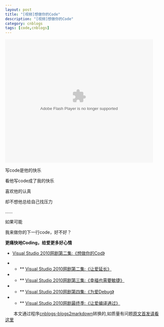 ```yaml
---
layout: post
title: "[视频]想做你的Code"
description: "[视频]想做你的Code"
category: cnblogs
tags: [code,cnblogs]
---
```

<object data="http://player.ku6.com/refer/G2sSaYkUs3M-y81h/v.swf" width="480" height="400" type="application/x-shockwave-flash">
<param name="align" value="middle"         />
<param name="src" value="http://player.ku6.com/refer/G2sSaYkUs3M-y81h/v.swf"         />
<param name="allowfullscreen" value="true"         />
<param name="quality" value="high"         /></object>

写code是他的快乐

看他写code成了我的快乐

喜欢他的认真

却不想他总给自己找压力

......

如果可能

我来做你的下一行code，好不好？

**更痛快地Coding，给爱更多好心情**

   <div style="width:500px;">

*   [Visual
                Studio 2010网剧第二集:《想做你的Cod》](http://www.cnblogs.com/whitewolf/archive/2010/04/27/1721874.html)

* * **   [Visual
                Studio 2010网剧第二集:《让爱延长》 ](http://www.cnblogs.com/whitewolf/archive/2010/04/27/1721900.html)

* * **   [Visual
                Studio 2010网剧第三集:《幸福也需要敏捷》](http://www.cnblogs.com/whitewolf/archive/2010/04/27/1721904.html)

* * **   [Visual
                Studio 2010网剧第四集:《为爱Debug》](http://www.cnblogs.com/whitewolf/archive/2010/04/27/1721906.html)

* * **   [Visual
                Studio 2010网剧最终季:《让爱编译通过》](http://www.cnblogs.com/whitewolf/archive/2010/04/27/1721908.html)
    </div>

&nbsp;&nbsp;&nbsp;&nbsp;&nbsp;&nbsp;&nbsp;本文通过程序[cnblogs-blogs2markdown](https://github.com/greengerong/cnblogs-blogs2markdown "cnblogs-blogs2markdown")转换的,如质量有问题[原文首发请看这里](http://www.cnblogs.com/whitewolf/archive/2010/04/27/1721874.html "原文首发")